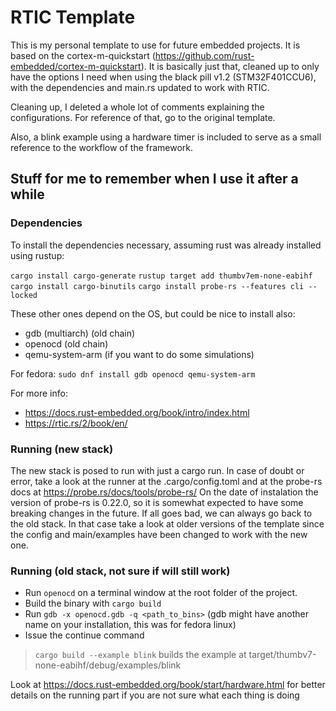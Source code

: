 # RTIC Template

This is my personal template to use for future embedded projects. It is based
on the cortex-m-quickstart (https://github.com/rust-embedded/cortex-m-quickstart).
It is basically just that, cleaned up to only have the options I need when
using the black pill v1.2 (STM32F401CCU6), with the dependencies and main.rs
updated to work with RTIC.

Cleaning up, I deleted a whole lot of comments explaining the configurations.
For reference of that, go to the original template.

Also, a blink example using a hardware timer is included to serve as a small
reference to the workflow of the framework.

## Stuff for me to remember when I use it after a while

### Dependencies

To install the dependencies necessary, assuming rust was already installed
using rustup:

```cargo install cargo-generate```
```rustup target add thumbv7em-none-eabihf```
```cargo install cargo-binutils```
```cargo install probe-rs --features cli --locked```

These other ones depend on the OS, but could be nice to install also:
- gdb (multiarch) (old chain)
- openocd         (old chain)
- qemu-system-arm (if you want to do some simulations)

For fedora:
```sudo dnf install gdb openocd qemu-system-arm```

For more info:
- https://docs.rust-embedded.org/book/intro/index.html
- https://rtic.rs/2/book/en/

### Running (new stack)
The new stack is posed to run with just a cargo run. In case of doubt or error,
take a look at the runner at the .cargo/config.toml and at the probe-rs docs at
https://probe.rs/docs/tools/probe-rs/
On the date of instalation the version of probe-rs is 0.22.0, so it is somewhat
expected to have some breaking changes in the future. If all goes bad, we can
always go back to the old stack. In that case take a look at older versions of
the template since the config and main/examples have been changed to work with
the new one.

### Running (old stack, not sure if will still work)

- Run ```openocd``` on a terminal window at the root folder of the project.
- Build the binary with ```cargo build```
- Run ```gdb -x openocd.gdb -q <path_to_bins>``` (gdb might have another
name on your installation, this was for fedora linux)
- Issue the continue command

> ```cargo build --example blink``` builds the example
> at target/thumbv7-none-eabihf/debug/examples/blink

Look at https://docs.rust-embedded.org/book/start/hardware.html for better
details on the running part if you are not sure what each thing is doing

